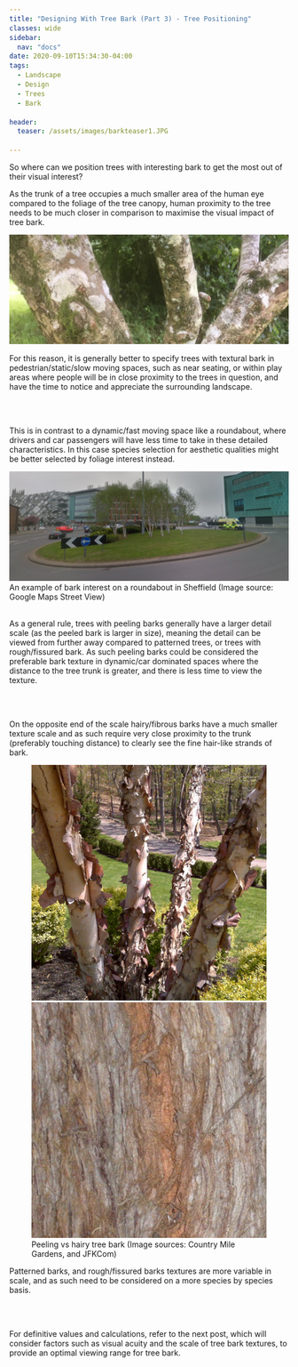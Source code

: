 ```yaml
---
title: "Designing With Tree Bark (Part 3) - Tree Positioning"
classes: wide
sidebar:
  nav: "docs"
date: 2020-09-10T15:34:30-04:00
tags:
  - Landscape
  - Design
  - Trees
  - Bark
  
header:
  teaser: /assets/images/barkteaser1.JPG
  
---
```


So where can we position trees with interesting bark to get the most out of their visual interest?

<p style="text-align: justify;">

As the trunk of a tree occupies a much smaller area of the human eye compared to the foliage of the tree canopy, human proximity to the tree needs to be much closer in comparison to maximise the visual impact of tree bark. 

</p>

<img src="/assets/images/barkteaser1.JPG" alt="no-alignment">


<p style="text-align: justify;">
  
For this reason, it is generally better to specify trees with textural bark in pedestrian/static/slow moving spaces, such as near seating, or within play areas where people will be in close proximity to the trees in question, and have the time to notice and appreciate the surrounding landscape. 

<br><br>

This is in contrast to a dynamic/fast moving space like a roundabout, where drivers and car passengers will have less time to take in these detailed characteristics. In this case species selection for aesthetic qualities might be better selected by foliage interest instead.

</p>

<img src="/assets/images/sheffieldroundabout.PNG" alt="">
<figcaption>An example of bark interest on a roundabout in Sheffield (Image source: Google Maps Street View)</figcaption>

<br>

<p style="text-align: justify;">

As a general rule, trees with peeling barks generally have a larger detail scale (as the peeled bark is larger in size), meaning the detail can be viewed from further away compared to patterned trees, or trees with rough/fissured bark. As such peeling barks could be considered the preferable bark texture in dynamic/car dominated spaces where the distance to the tree trunk is greater, and there is less time to view the texture.

<br><br>

On the opposite end of the scale hairy/fibrous barks have a much smaller texture scale and as such require very close proximity to the trunk (preferably touching distance) to clearly see the fine hair-like strands of bark.

</p>

<figure class="half">
    <a href="/assets/images/Betula nigra.jpg"><img src="/assets/images/Betula nigra.jpg"></a>
    <a href="/assets/images/Sequoia sempervirens2.jpg"><img src="/assets/images/Sequoia sempervirens2.jpg"></a>
    <figcaption>Peeling vs hairy tree bark (Image sources: Country Mile Gardens, and JFKCom)</figcaption>
</figure>


<p style="text-align: justify;">

Patterned barks, and rough/fissured barks textures are more variable in scale, and as such need to be considered on a more species by species basis.

<br><br>

For definitive values and calculations, refer to the next post, which will consider factors such as visual acuity and the scale of tree bark textures, to provide an optimal viewing range for tree bark.


</p>
